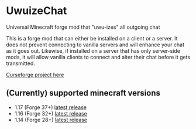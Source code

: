 # UwuizeChat
Universal Minecraft forge mod that "uwu-izes" all outgoing chat

This is a forge mod that can either be installed on a client or a server. It does not prevent connecting to vanilla servers and will enhance your chat as it goes out. Likewise, if installed on a server that has only server-side mods, it will allow vanilla clients to connect and alter their chat before it gets transmitted.

[Curseforge project here](https://www.curseforge.com/minecraft/mc-mods/uwuize-chat)

## (Currently) supported minecraft versions
* 1.17 (Forge 37+) [latest release](https://github.com/Schoolboy215/UwuizeChat/releases/tag/Minecraft_v1.17)
* 1.16 (Forge 32+) [latest release](https://github.com/Schoolboy215/UwuizeChat/releases/tag/Minecraft_v1.16)
* 1.14 (Forge 28+) [latest release](https://github.com/Schoolboy215/UwuizeChat/releases/tag/Minecraft_v1.14)

